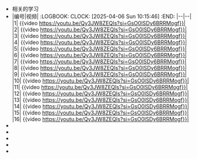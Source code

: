 - 相关的学习
- |编号|视频|
  :LOGBOOK:
  CLOCK: [2025-04-06 Sun 10:15:46]
  :END:
  |--|--|
  |1| {{video https://youtu.be/Qy3JW8ZEQls?si=GsO0lSDy6BRRMogf}}|
  |2| {{video https://youtu.be/Qy3JW8ZEQls?si=GsO0lSDy6BRRMogf}}|
  |3| {{video https://youtu.be/Qy3JW8ZEQls?si=GsO0lSDy6BRRMogf}}|
  |4| {{video https://youtu.be/Qy3JW8ZEQls?si=GsO0lSDy6BRRMogf}}|
  |5| {{video https://youtu.be/Qy3JW8ZEQls?si=GsO0lSDy6BRRMogf}}|
  |6| {{video https://youtu.be/Qy3JW8ZEQls?si=GsO0lSDy6BRRMogf}}|
  |7| {{video https://youtu.be/Qy3JW8ZEQls?si=GsO0lSDy6BRRMogf}}|
  |8| {{video https://youtu.be/Qy3JW8ZEQls?si=GsO0lSDy6BRRMogf}}|
  |9| {{video https://youtu.be/Qy3JW8ZEQls?si=GsO0lSDy6BRRMogf}}|
  |10| {{video https://youtu.be/Qy3JW8ZEQls?si=GsO0lSDy6BRRMogf}}|
  |11| {{video https://youtu.be/Qy3JW8ZEQls?si=GsO0lSDy6BRRMogf}}|
  |12| {{video https://youtu.be/Qy3JW8ZEQls?si=GsO0lSDy6BRRMogf}}|
  |13| {{video https://youtu.be/Qy3JW8ZEQls?si=GsO0lSDy6BRRMogf}}|
  |14| {{video https://youtu.be/Qy3JW8ZEQls?si=GsO0lSDy6BRRMogf}}|
  |15| {{video https://youtu.be/Qy3JW8ZEQls?si=GsO0lSDy6BRRMogf}}|
  |16| {{video https://youtu.be/Qy3JW8ZEQls?si=GsO0lSDy6BRRMogf}}|
-
-
-
-
-